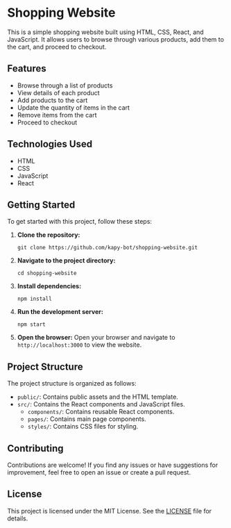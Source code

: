 # Shopping Website

This is a simple shopping website built using HTML, CSS, React, and JavaScript. It allows users to browse through various products, add them to the cart, and proceed to checkout.

## Features

- Browse through a list of products
- View details of each product
- Add products to the cart
- Update the quantity of items in the cart
- Remove items from the cart
- Proceed to checkout

## Technologies Used

- HTML
- CSS
- JavaScript
- React

## Getting Started

To get started with this project, follow these steps:

1. **Clone the repository:**
   ```
   git clone https://github.com/kapy-bot/shopping-website.git
   ```

2. **Navigate to the project directory:**
   ```
   cd shopping-website
   ```

3. **Install dependencies:**
   ```
   npm install
   ```

4. **Run the development server:**
   ```
   npm start
   ```

5. **Open the browser:**
   Open your browser and navigate to `http://localhost:3000` to view the website.

## Project Structure

The project structure is organized as follows:

- `public/`: Contains public assets and the HTML template.
- `src/`: Contains the React components and JavaScript files.
  - `components/`: Contains reusable React components.
  - `pages/`: Contains main page components.
  - `styles/`: Contains CSS files for styling.

## Contributing

Contributions are welcome! If you find any issues or have suggestions for improvement, feel free to open an issue or create a pull request.

## License

This project is licensed under the MIT License. See the [LICENSE](LICENSE) file for details.
